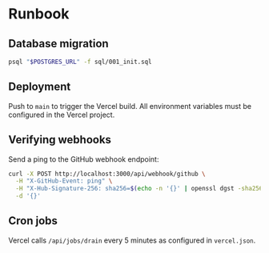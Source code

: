 # Runbook

## Database migration

```bash
psql "$POSTGRES_URL" -f sql/001_init.sql
```

## Deployment

Push to `main` to trigger the Vercel build. All environment variables must be configured in the Vercel project.

## Verifying webhooks

Send a ping to the GitHub webhook endpoint:

```bash
curl -X POST http://localhost:3000/api/webhook/github \
  -H "X-GitHub-Event: ping" \
  -H "X-Hub-Signature-256: sha256=$(echo -n '{}' | openssl dgst -sha256 -hmac "$GITHUB_WEBHOOK_SECRET" -hex | sed 's/^/\/')" \
  -d '{}'
```

## Cron jobs

Vercel calls `/api/jobs/drain` every 5 minutes as configured in `vercel.json`.

